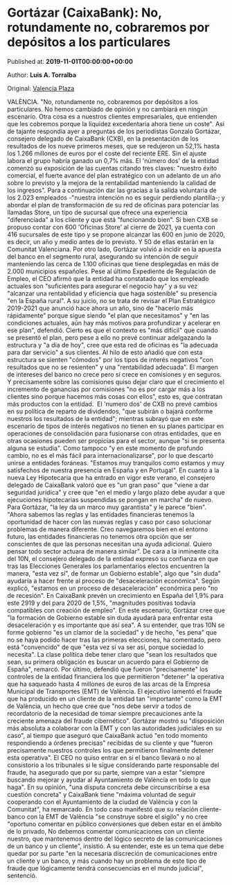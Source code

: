 
# Gortázar (CaixaBank): No, rotundamente no, cobraremos por depósitos a los particulares

Published at: **2019-11-01T00:00:00+00:00**

Author: **Luis A. Torralba**

Original: [Valencia Plaza](https://valenciaplaza.com/gortazar-caixabank-no-rotundamente-no-cobraremos-por-depositos-a-los-particulares)

VALÈNCIA. "No, rotundamente no, cobraremos por depósitos a los particulares. No hemos cambiado de opinión y no cambiará en ningún escenario. Otra cosa es a nuestros clientes empresariales, que entienden que les cobremos porque la liquidez excedentaria ahora tiene un coste". Así de tajante respondía ayer a preguntas de los periodistas Gonzalo Gortázar, consejero delegado de CaixaBank (CXB), en la presentación de los resultados de los nueve primeros meses, que se redujeron un 52,1% hasta los 1.266 millones de euros por el coste del reciente ERE. Sin el ajuste labora el grupo habría ganado un 0,7% más.
El 'número dos' de la entidad comenzó su exposición de las cuentas citando tres claves: "nuestro éxito comercial, el fuerte avance del plan estratégico con un adelanto de un año sobre lo previsto y la mejora de la rentabilidad manteniendo la calidad de los ingresos". Para a continuación dar las gracias a la salida voluntaria de los 2.023 empleados -"nuestra intención no es seguir perdiendo plantilla-; y abordar el plan de transformación de su red de oficinas para potenciar las llamadas Store, un tipo de sucursal que ofrece una experiencia "diferenciada" a los cliente y que está "funcionando bien". Si bien CXB se propuso contar con 600 'Oficinas Store' al cierre de 2021, ya cuenta con 416 sucursales de este tipo y se propone alcanzar las 600 en junio de 2020, es decir, un año y medio antes de lo previsto. Y 50 de ellas estarán en la Comunitat Valenciana.
Por otro lado, Gortázar volvió a incidir en la apuesta del banco en el segmento rural, asegurando su intención de seguir manteniendo las cerca de 1.100 oficinas que tiene desplegadas en más de 2.000 municipios españoles. Pese al último Expediente de Regulación de Empleo, el CEO afirmó que la entidad ha constatado que los empleado actuales son "suficientes para asegurar el negocio hay" y a su vez "alcanzar una rentabilidad y eficiencia que haga sostenible" su presencia "en la España rural". A su juicio, no se trata de revisar el Plan Estratégico 2019-2021 que anunció hace ahora un año, sino de "hacerlo más rápidamente" porque sigue siendo "el plan que necesitamos" y "en las condiciones actuales, aún hay más motivos para profundizar y acelerar en ese plan", defendió.
Cierto es que el contexto es "más difícil" que cuando se presentó el plan, pero pese a ello no prevé continuar adelgazando la estructura y "a día de hoy", cree que esta red de oficinas es "la adecuada para dar servicio" a sus clientes. Al hilo de esto añadió que con esta estructura se sienten "cómodos" por los tipos de interés negativos "con resultados que no se resienten" y una "rentabilidad adecuada". El margen de intereses del banco no crece pero sí crece en comisiones y en seguros. Y precisamente sobre las comisiones quiso dejar claro que el crecimiento el incremento de ganancias por comisiones "no es por cargar más a los clientes sino porque hacemos más cosas con ellos", esto es, que contratan más productos con la entidad. 
El 'numero dos' de CXB no prevé cambios en su política de reparto de dividendos, "que subirán o bajará conforme nuestros los resultados de la entidad"; mientras subrayó que en este escenario de tipos de interés negativos no tienen en su planes participar en operaciones de consolidación para fusionarse con otras entidades, que en otras ocasiones pueden ser propicias para el sector, aunque "si se presenta alguna se estudia". Como tampoco "y en este momento de profundo cambio, no es el más fácil para internacionalizarse", por lo que descartó unirse a entidades foráneas. "Estamos muy tranquilos como estamos y muy satisfechos de nuestra presencia en España y en Portugal".
En cuanto a la nueva Ley Hipotecaria que ha entrado en vigor este verano, el consejero delegado de CaixaBank valoró que es "un gran paso" que "viene a dar seguridad jurídica" y cree que "en el medio y largo plazo debe ayudar a que ejecuciones hipotecarias suspendidas se pongan en marcha" de nuevo. Para Gortázar, "la ley da un marco muy garantista" y le parece "bien". "Ahora sabemos las reglas y las entidades financieras tenemos la oportunidad de hacer con las nuevas reglas y caso por caso solucionar problemas de manera diferente. Creo navegaremos bien en el entorno futuro, las entidades financieras no tenemos otra opción que ser conscientes de que las personas necesitan una ayuda adicional. Quiero pensar todo sector actuara de manera similar".
De cara a la inminente cita del 10N, el consejero delegado de la entidad expresó su confianza en que tras las Elecciones Generales los parlamentarios electos encuentren la manera, "esta vez sí", de formar un Gobierno estable", algo que "sin duda" ayudaría a hacer frente al proceso de "desaceleración económica". Según explicó, "estamos en un proceso de desaceleración" económica pero "no de recesión". En CaixaBank prevén un crecimiento en España del 1,9% para este 2919 y del para 2020 de 1,5%, "magnitudes positivas todavía compatibles con creación de empleo". En este escenario, Gortázar cree que "la formación de Gobierno estable sin duda ayudará para enfrentar esta desaceleración y es importante que así sea".
A su entender, que tras 10N se forme gobierno "es un clamor de la sociedad" y de hecho, "es pena" que no se haya podido hacer tras las primeras elecciones, ha comentado, pero está "convencido" de que "esta vez sí va ser así, porque sociedad lo necesita". La clase política debe tener claro que "sean los resultados que sean, su primera obligación es buscar un acuerdo para el Gobierno de España", remarcó.
Por último, defendió que fueron "precisamente" los controles de la entidad financiera los que permitieron "detener" la operativa que ha saqueado hasta 4 millones de euros de las arcas de la Empresa Municipal de Transportes (EMT) de València. El ejecutivo lamentó el fraude que ha producido en un cliente de la entidad tan "importante" como la EMT de València, un hecho que cree que "nos debe servir a todos de recordatorio de la necesidad de tomar siempre precauciones ante la creciente amenaza del fraude cibernético".
Gortázar mostró su "disposición más absoluta a colaborar con la EMT y con las autoridades judiciales en su caso", al tiempo que aseguró que CaixaBank actuó "en todo momento respondiendo a órdenes precisas" recibidas de su cliente y que "fueron precisamente nuestros controles los que permitieron finalmente detener esta operativa". El CEO no quiso entrar en si el banco llevará o no al consistorio a los tribunales si le sigue considerando parte responsable del fraude, ha asegurado que por su parte, siempre van a estar "siempre buscando mejorar y ayudar al Ayuntamiento de València en todo lo que haga". En su opinión, "una disputa concreta debe circunscribirse a esa cuestión concreta" y CaixaBank tiene "máxima voluntad de seguir cooperando con el Ayuntamiento de la ciudad de València y con la Comunitat", ha remarcado.
En todo caso manifestó que su relación cliente-banco con la EMT de València "se construye sobre el sigilo" y no cree "oportuno comentar en público conversiones que deben estar en el ámbito de lo privado, No debemos comentar comunicaciones con un cliente nuestro, que mantenemos dentro del lógico secreto de las comunicaciones de un banco y un cliente", insistió. A su entender, este es un tema que debe quedar por su parte "en la necesaria discreción de comunicaciones entre un cliente y un banco, y más cuando hay un problema de este tipo de fraude que lógicamente tendrá consecuencias en el mundo judicial", sentenció.
